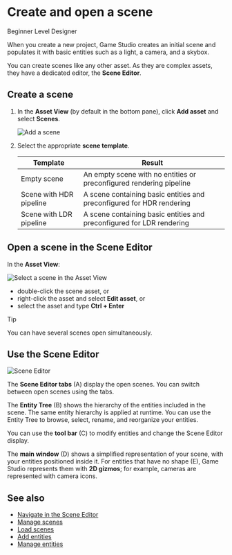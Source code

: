 # Create and open a scene

<span class="badge text-bg-primary">Beginner</span>
<span class="badge text-bg-success">Level Designer</span>

When you create a new project, Game Studio creates an initial scene and populates it with basic entities such as a light, a camera, and a skybox.

You can create scenes like any other asset. As they are complex assets, they have a dedicated editor, the **Scene Editor**.

## Create a scene

1. In the **Asset View** (by default in the bottom pane), click **Add asset** and select **Scenes**.

    ![Add a scene](media/add-scene.png)

2. Select the appropriate **scene template**.

    Template | Result
    ---------|--------
    Empty scene | An empty scene with no entities or preconfigured rendering pipeline
    Scene with HDR pipeline | A scene containing basic entities and preconfigured for HDR rendering
    Scene with LDR pipeline | A scene containing basic entities and preconfigured for LDR rendering

## Open a scene in the Scene Editor

In the **Asset View**:

![Select a scene in the Asset View](media/open-scene-from-asset-view.png)

* double-click the scene asset, or
* right-click the asset and select **Edit asset**, or 
* select the asset and type **Ctrl + Enter**

> [!TIP]
> You can have several scenes open simultaneously.

## Use the Scene Editor

![Scene Editor](media/create-a-scene-default-scene-editor.png)

The **Scene Editor tabs** (A) display the open scenes. You can switch between open scenes using the tabs.

The **Entity Tree** (B) shows the hierarchy of the entities included in the scene. The same entity hierarchy is applied at runtime. You can use the Entity Tree to browse, select, rename, and reorganize your entities.

You can use the **tool bar** (C) to modify entities and change the Scene Editor display.

The **main window** (D) shows a simplified representation of your scene, with your entities positioned inside it. For entities that have no shape (E), Game Studio represents them with **2D gizmos**; for example, cameras are represented with camera icons.

## See also

* [Navigate in the Scene Editor](navigate-in-the-scene-editor.md)
* [Manage scenes](manage-scenes.md)
* [Load scenes](load-scenes.md)
* [Add entities](add-entities.md)
* [Manage entities](manage-entities.md)